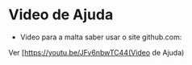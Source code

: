 # Video de Ajuda

- Video para a malta saber usar o site github.com: 

Ver [https://youtu.be/JFv6nbwTC44(Video de Ajuda)


